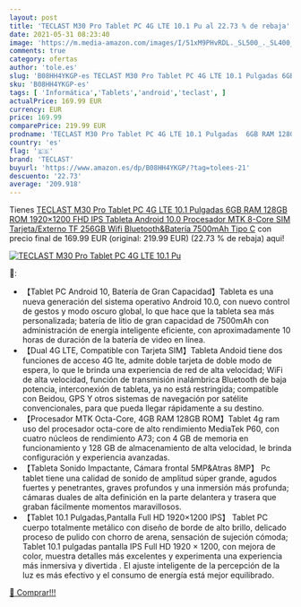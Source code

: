 ```yaml
---
layout: post
title: 'TECLAST M30 Pro Tablet PC 4G LTE 10.1 Pu al 22.73 % de rebaja'
date: 2021-05-31 08:23:40
image: 'https://m.media-amazon.com/images/I/51xM9PHvRDL._SL500_._SL400_.jpg'
comments: true
category: ofertas
author: 'tole.es'
slug: 'B08HH4YKGP-es TECLAST M30 Pro Tablet PC 4G LTE 10.1 Pulgadas 6GB RAM...'
sku: 'B08HH4YKGP-es'
tags: [ 'Informática','Tablets','android','teclast', ]
actualPrice: 169.99 EUR
currency: EUR
price: 169.99
comparePrice: 219.99 EUR
prodname: 'TECLAST M30 Pro Tablet PC 4G LTE 10.1 Pulgadas  6GB RAM 128GB ROM 1920×1200 FHD IPS  Tableta Android 10.0  Procesador MTK 8-Core  SIM Tarjeta/Externo TF 256GB   Wifi  Bluetooth&Batería 7500mAh  Tipo C'
country: 'es'
flag: '🇪🇸'
brand: 'TECLAST'
buyurl: 'https://www.amazon.es/dp/B08HH4YKGP/?tag=tolees-21'
descuento: '22.73'
average: '209.918'
---
```


Tienes [TECLAST M30 Pro Tablet PC 4G LTE 10.1 Pulgadas  6GB RAM 128GB ROM 1920×1200 FHD IPS  Tableta Android 10.0  Procesador MTK 8-Core  SIM Tarjeta/Externo TF 256GB   Wifi  Bluetooth&Batería 7500mAh  Tipo C](https://www.amazon.es/dp/B08HH4YKGP/?tag=tolees-21) con precio final de  169.99 EUR (original: 219.99 EUR) (22.73 %  de rebaja) aqui!

[![TECLAST M30 Pro Tablet PC 4G LTE 10.1 Pu](https://m.media-amazon.com/images/I/51xM9PHvRDL._SL500_._SL400_.jpg)](https://www.amazon.es/dp/B08HH4YKGP/?tag=tolees-21)

🔎:

- 【Tablet PC Android 10, Batería de Gran Capacidad】Tableta es una nueva generación del sistema operativo Android 10.0, con nuevo control de gestos y modo oscuro global, lo que hace que la tableta sea más personalizada; batería de litio de gran capacidad de 7500mAh con administración de energía inteligente eficiente, con aproximadamente 10 horas de duración de la batería de video en línea.
- 【Dual 4G LTE, Compatible con Tarjeta SIM】Tableta Andoid tiene dos funciones de acceso 4G lte, admite doble tarjeta de doble modo de espera, lo que le brinda una experiencia de red de alta velocidad; WiFi de alta velocidad, función de transmisión inalámbrica Bluetooth de baja potencia, interconexión de tableta, ya no está restringida; compatible con Beidou, GPS Y otros sistemas de navegación por satélite convencionales, para que pueda llegar rápidamente a su destino.
- 【Procesador MTK Octa-Core, 4GB RAM 128GB ROM】Tablet 4g ram uso del procesador octa-core de alto rendimiento MediaTek P60, con cuatro núcleos de rendimiento A73; con 4 GB de memoria en funcionamiento y 128 GB de almacenamiento de alta velocidad, le brinda configuración y experiencia avanzadas.
- 【Tableta Sonido Impactante, Cámara frontal 5MP&Atras 8MP】 Pc tablet tiene una calidad de sonido de amplitud súper grande, agudos fuertes y penetrantes, graves profundos y una inmersión más profunda; cámaras duales de alta definición en la parte delantera y trasera que graban fácilmente momentos maravillosos.
- 【Tablet 10.1 Pulgadas,Pantalla Full HD 1920×1200 IPS】 Tablet PC cuerpo totalmente metálico con diseño de borde de alto brillo, delicado proceso de pulido con chorro de arena, sensación de sujeción cómoda; Tablet 10.1 pulgadas pantalla IPS Full HD 1920 × 1200, con mejora de color, muestra detalles más excelentes y experimenta una experiencia más inmersiva y divertida . El ajuste inteligente de la percepción de la luz es más efectivo y el consumo de energía está mejor equilibrado.

[🛒 Comprar!!!](https://www.amazon.es/dp/B08HH4YKGP/?tag=tolees-21)
